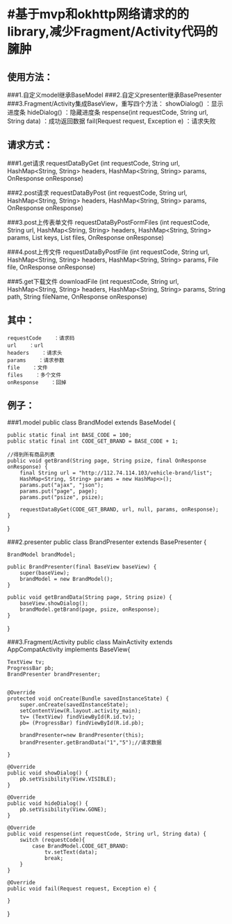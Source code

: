 #基于mvp和okhttp网络请求的的library,减少Fragment/Activity代码的臃肿
====
使用方法：
----
###1.自定义model继承BaseModel
###2.自定义presenter继承BasePresenter
###3.Fragment/Activity集成BaseView，重写四个方法：
        showDialog()    ：显示进度条
        hideDialog()    ：隐藏进度条
        respense(int requestCode, String url, String data)    ：成功返回数据
        fail(Request request, Exception e)    ：请求失败

请求方式：
----
###1.get请求
requestDataByGet (int requestCode, String url, HashMap<String, String> headers, HashMap<String, String> params, OnResponse onResponse)

###2.post请求
requestDataByPost (int requestCode, String url, HashMap<String, String> headers, HashMap<String, String> params, OnResponse onResponse)

###3.post上传表单文件
requestDataByPostFormFiles (int requestCode, String url, HashMap<String, String> headers, HashMap<String, String> params, List<String> keys, List<File> files, OnResponse onResponse)

###4.post上传文件
requestDataByPostFile (int requestCode, String url, HashMap<String, String> headers, HashMap<String, String> params, File file, OnResponse onResponse)

###5.get下载文件
downloadFile (int requestCode, String url, HashMap<String, String> headers, HashMap<String, String> params, String path, String fileName, OnResponse onResponse)

其中：
----
    requestCode    ：请求码
    url    ：url
    headers    ：请求头
    params    ：请求参数
    file    ：文件
    files    ：多个文件
    onResponse    ：回掉

例子：
----
###1.model
public class BrandModel extends BaseModel {

    public static final int BASE_CODE = 100;
    public static final int CODE_GET_BRAND = BASE_CODE + 1;

    //得到所有商品列表
    public void getBrand(String page, String psize, final OnResponse onResponse) {
        final String url = "http://112.74.114.103/vehicle-brand/list";
        HashMap<String, String> params = new HashMap<>();
        params.put("ajax", "json");
        params.put("page", page);
        params.put("psize", psize);

        requestDataByGet(CODE_GET_BRAND, url, null, params, onResponse);
    }
}

###2.presenter
public class BrandPresenter extends BasePresenter {

    BrandModel brandModel;

    public BrandPresenter(final BaseView baseView) {
        super(baseView);
        brandModel = new BrandModel();
    }

    public void getBrandData(String page, String psize) {
        baseView.showDialog();
        brandModel.getBrand(page, psize, onResponse);
    }
}

###3.Fragment/Activity
public class MainActivity extends AppCompatActivity implements BaseView{

    TextView tv;
    ProgressBar pb;
    BrandPresenter brandPresenter;


    @Override
    protected void onCreate(Bundle savedInstanceState) {
        super.onCreate(savedInstanceState);
        setContentView(R.layout.activity_main);
        tv= (TextView) findViewById(R.id.tv);
        pb= (ProgressBar) findViewById(R.id.pb);

        brandPresenter=new BrandPresenter(this);
        brandPresenter.getBrandData("1","5");//请求数据

    }

    @Override
    public void showDialog() {
        pb.setVisibility(View.VISIBLE);
    }

    @Override
    public void hideDialog() {
        pb.setVisibility(View.GONE);
    }

    @Override
    public void respense(int requestCode, String url, String data) {
        switch (requestCode){
            case BrandModel.CODE_GET_BRAND:
                tv.setText(data);
                break;
        }
    }

    @Override
    public void fail(Request request, Exception e) {

    }
}
